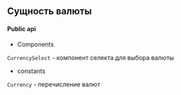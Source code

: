 ## Сущность валюты

#### Public api

- Components

`CurrencySelect` - компонент селекта для выбора валюты

- constants

`Currency` - перечисление валют
